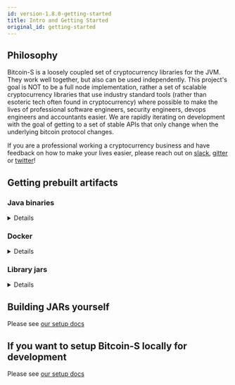 ```yaml
---
id: version-1.8.0-getting-started
title: Intro and Getting Started
original_id: getting-started
---
```


## Philosophy

Bitcoin-S is a loosely coupled set of cryptocurrency libraries for the JVM. They work well together, but also can be used
independently. This project's goal is NOT to be a full node implementation, rather a set of scalable cryptocurrency libraries
that use industry standard tools (rather than esoteric tech often found in cryptocurrency) where possible to make the lives of professional
software engineers, security engineers, devops engineers and accountants easier.
We are rapidly iterating on development with the goal of getting to a set of stable APIs that only change when the underlying bitcoin protocol changes.

If you are a professional working a cryptocurrency business and
have feedback on how to make your lives easier, please reach out on [slack](https://join.slack.com/t/suredbits/shared_invite/zt-eavycu0x-WQL7XOakzQo8tAy7jHHZUw),
[gitter](https://gitter.im/bitcoin-s-core/) or [twitter](https://twitter.com/Chris_Stewart_5/)!

## Getting prebuilt artifacts

### Java binaries

<details>

#### Latest release

Please see the release page on github, you can find it [here](https://github.com/bitcoin-s/bitcoin-s/releases)

#### Master builds

We build installers for mac, linux and windows everytime a PR is merged to master.

You can find the latest builds at this link: 

https://github.com/bitcoin-s/bitcoin-s/actions/workflows/release.yml

Here is what the installers look like

![installers](/img/doc-imgs/github-artifacts.png)

</details>

### Docker

<details>
We publish docker images to docker hub on every PR merge and tag on github.
You can obtain the images for both the app server and oracle server on these
docker hub repos

[bitcoin-s-server docker hub repo](https://hub.docker.com/r/bitcoinscala/bitcoin-s-server/tags?page=1&ordering=last_updated)

[bitcoin-s-oracle-server docker hub repo](https://hub.docker.com/r/bitcoinscala/bitcoin-s-oracle-server/tags?page=1&ordering=last_updated)
</details>

### Library jars

<details>
Add this to your `build.sbt`:

```scala


libraryDependencies += "org.bitcoin-s" %% "bitcoin-s-bitcoind-rpc" % "1.7.0"

libraryDependencies += "org.bitcoin-s" %% "bitcoin-s-core" % "1.7.0"

libraryDependencies += "org.bitcoin-s" %% "bitcoin-s-chain" % "1.7.0"

libraryDependencies += "org.bitcoin-s" %% "bitcoin-s-dlc-oracle" % "1.7.0"

libraryDependencies += "org.bitcoin-s" %% "bitcoin-s-eclair-rpc" % "1.7.0"

libraryDependencies += "org.bitcoin-s" %% "bitcoin-s-fee-provider" % "1.7.0"

libraryDependencies += "org.bitcoin-s" %% "bitcoin-s-key-manager" % "1.7.0"

libraryDependencies += "org.bitcoin-s" %% "bitcoin-s-lnd-rpc" % "1.7.0"

libraryDependencies += "org.bitcoin-s" %% "bitcoin-s-node" % "1.7.0"

libraryDependencies += "org.bitcoin-s" %% "bitcoin-s-oracle-explorer-client" % "1.7.0"

libraryDependencies +="org.bitcoin-s" % "bitcoin-s-secp256k1jni" % "1.7.0"

libraryDependencies += "org.bitcoin-s" %% "bitcoin-s-testkit-core" % "1.7.0"

libraryDependencies += "org.bitcoin-s" %% "bitcoin-s-testkit" % "1.7.0"

libraryDependencies += "org.bitcoin-s" %% "bitcoin-s-wallet" % "1.7.0"

libraryDependencies += "org.bitcoin-s" %% "bitcoin-s-zmq" % "1.7.0"

```


### Nightly builds

You can also run on the bleeding edge of Bitcoin-S, by
adding a snapshot build to your `build.sbt`. The most
recent snapshot published is `1.7.0-156-4d6c4c7b-20210905-1056-SNAPSHOT`.



To fetch snapshots, you will need to add the correct
resolver in your `build.sbt`:

```sbt
resolvers += Resolver.sonatypeRepo("snapshots")
```

The official maven repo for releases is

https://repo1.maven.org/maven2/org/bitcoin-s/

The repo for snapshots, which are published after everytime something is merged to master:

https://oss.sonatype.org/content/repositories/snapshots/org/bitcoin-s/

</details>

## Building JARs yourself

Please see [our setup docs](getting-setup.md)

## If you want to setup Bitcoin-S locally for development

Please see [our setup docs](getting-setup.md)
